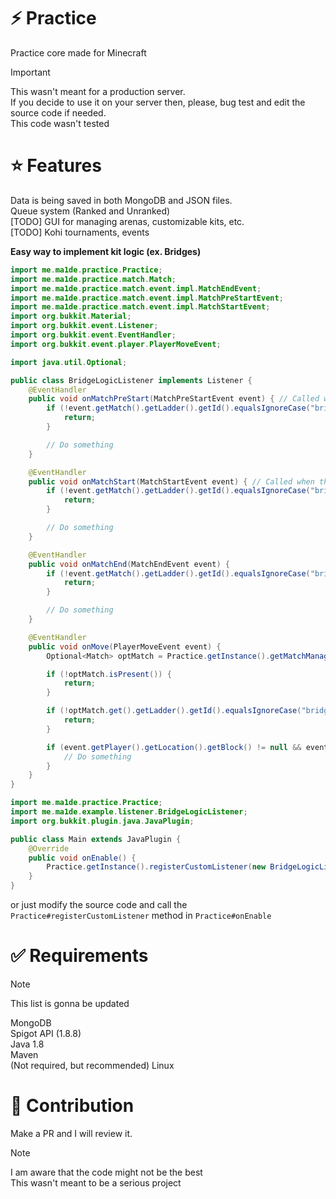# ⚡ Practice
Practice core made for Minecraft

> [!IMPORTANT]
> This wasn't meant for a production server.<br> 
> If you decide to use it on your server then, please, bug test and edit the source code if needed.<br>
> This code wasn't tested

# ⭐ Features
Data is being saved in both MongoDB and JSON files.
<br>
Queue system (Ranked and Unranked)
<br>
[TODO] GUI for managing arenas, customizable kits, etc.
<br>
[TODO] Kohi tournaments, events

**Easy way to implement kit logic (ex. Bridges)**

```java
import me.ma1de.practice.Practice;
import me.ma1de.practice.match.Match;
import me.ma1de.practice.match.event.impl.MatchEndEvent;
import me.ma1de.practice.match.event.impl.MatchPreStartEvent;
import me.ma1de.practice.match.event.impl.MatchStartEvent;
import org.bukkit.Material;
import org.bukkit.event.Listener;
import org.bukkit.event.EventHandler;
import org.bukkit.event.player.PlayerMoveEvent;

import java.util.Optional;

public class BridgeLogicListener implements Listener {
    @EventHandler
    public void onMatchPreStart(MatchPreStartEvent event) { // Called when the countdown starts, can be cancelled
        if (!event.getMatch().getLadder().getId().equalsIgnoreCase("bridges")) {
            return;
        }

        // Do something
    }

    @EventHandler
    public void onMatchStart(MatchStartEvent event) { // Called when the countdown ends, ignores org.bukkit.event.Event#isCancelled
        if (!event.getMatch().getLadder().getId().equalsIgnoreCase("bridges")) {
            return;
        }

        // Do something
    }

    @EventHandler
    public void onMatchEnd(MatchEndEvent event) {
        if (!event.getMatch().getLadder().getId().equalsIgnoreCase("bridges")) {
            return;
        }

        // Do something
    }

    @EventHandler
    public void onMove(PlayerMoveEvent event) {
        Optional<Match> optMatch = Practice.getInstance().getMatchManager().getMatchPlaying(event.getPlayer().getUniqueId());

        if (!optMatch.isPresent()) {
            return;
        }

        if (!optMatch.get().getLadder().getId().equalsIgnoreCase("bridges")) {
            return;
        }

        if (event.getPlayer().getLocation().getBlock() != null && event.getPlayer().getLocation().getBlock().getType().equals(Material.ENDER_PORTAL)) {
            // Do something
        }
    }
}
```

```java
import me.ma1de.practice.Practice;
import me.ma1de.example.listener.BridgeLogicListener;
import org.bukkit.plugin.java.JavaPlugin;

public class Main extends JavaPlugin {
    @Override
    public void onEnable() {
        Practice.getInstance().registerCustomListener(new BridgeLogicListener());
    }
}
```
or just modify the source code and call the `Practice#registerCustomListener` method in `Practice#onEnable`

# ✅ Requirements
> [!NOTE]
> This list is gonna be updated

MongoDB <br>
Spigot API (1.8.8) <br>
Java 1.8<br>
Maven<br>
(Not required, but recommended) Linux

# 👨 Contribution
Make a PR and I will review it.

> [!NOTE]
> I am aware that the code might not be the best<br>
> This wasn't meant to be a serious project
